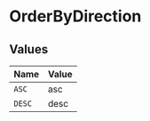 # OrderByDirection


## Values

| Name   | Value  |
| ------ | ------ |
| `ASC`  | asc    |
| `DESC` | desc   |